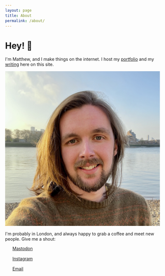 ```yaml
---
layout: page
title: About
permalink: /about/
---
```


<h1>Hey! 🤘</h1>

I'm Matthew, and I make things on the internet. I host my [portfolio](/portfolio) and my [writing](/) here on this site.

<img src="/assets/images/matthew-square.jpg" alt="Matthew O'Donnell" class="image-frame">

I'm probably in London, and always happy to grab a coffee and meet new people. Give me a shout:

<ul style="list-style: none; display: flex; flex-direction: column; gap: 1rem;">
	<li><a href="https://mastodon.social/@andhash39" target="_blank">Mastodon</a></li>
	<li><a href="https://www.instagram.com/mattjamesod/" target="_blank">Instagram</a></li>
	<li><a href="mailto:mattjamesod@gmail.com" target="_blank">Email</a></li>
</ul>
